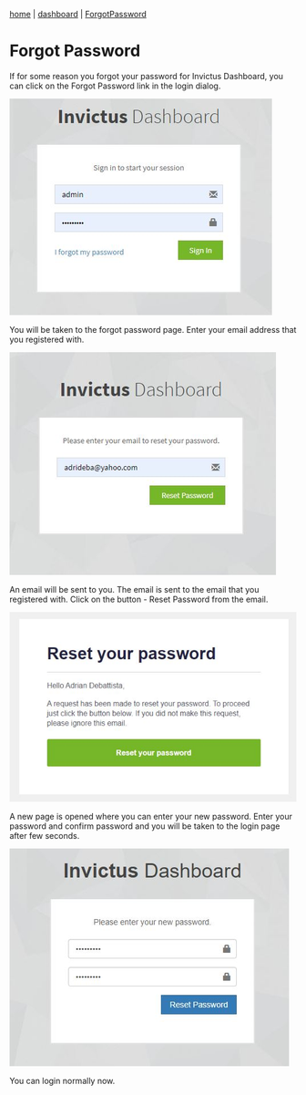 [home](../README.md) | [dashboard](dashboard.md) | [ForgotPassword](forgotpassword.md)

# Forgot Password

If for some reason you forgot your password for Invictus Dashboard, you can click on the Forgot Password link in the login dialog.

![forgotpassword](../images/dashboard/forgotpassword1.JPG)

You will be taken to the forgot password page. Enter your email address that you registered with.

![forgotpassword](../images/dashboard/forgotpassword2.JPG)

An email will be sent to you. The email is sent to the email that you registered with. Click on the button - Reset Password from the email.

![forgotpassword](../images/dashboard/forgotpassword3.JPG)

A new page is opened where you can enter your new password. Enter your password and confirm password and you will be taken to the login page after few seconds.

![forgotpassword](../images/dashboard/forgotpassword4.JPG)

You can login normally now.